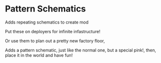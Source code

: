 # Pattern Schematics
 Adds repeating schematics to create mod

Put these on deployers for infinite infastructure!

Or use them to plan out a pretty new factory floor,

Adds a pattern schematic, just like the normal one, but a special pink!, then, place it in the world and have fun!